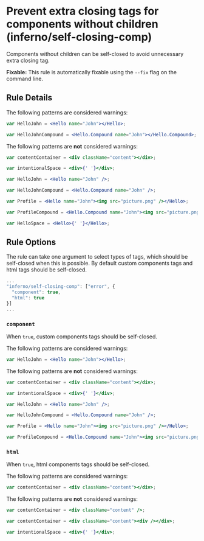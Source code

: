 # Prevent extra closing tags for components without children (inferno/self-closing-comp)

Components without children can be self-closed to avoid unnecessary extra closing tag.

**Fixable:** This rule is automatically fixable using the `--fix` flag on the command line.

## Rule Details

The following patterns are considered warnings:

```jsx
var HelloJohn = <Hello name="John"></Hello>;

var HelloJohnCompound = <Hello.Compound name="John"></Hello.Compound>;
```

The following patterns are **not** considered warnings:

```jsx
var contentContainer = <div className="content"></div>;

var intentionalSpace = <div>{' '}</div>;

var HelloJohn = <Hello name="John" />;

var HelloJohnCompound = <Hello.Compound name="John" />;

var Profile = <Hello name="John"><img src="picture.png" /></Hello>;

var ProfileCompound = <Hello.Compound name="John"><img src="picture.png" /></Hello.Compound>;

var HelloSpace = <Hello>{' '}</Hello>;
```

## Rule Options

The rule can take one argument to select types of tags, which should be self-closed when this is possible. By default custom components tags and html tags should be self-closed.

```js
...
"inferno/self-closing-comp": ["error", {
  "component": true,
  "html": true
}]
...
```

### `component`

When `true`, custom components tags should be self-closed.

The following patterns are considered warnings:

```jsx
var HelloJohn = <Hello name="John"></Hello>;
```

The following patterns are **not** considered warnings:

```jsx
var contentContainer = <div className="content"></div>;

var intentionalSpace = <div>{' '}</div>;

var HelloJohn = <Hello name="John" />;

var HelloJohnCompound = <Hello.Compound name="John" />;

var Profile = <Hello name="John"><img src="picture.png" /></Hello>;

var ProfileCompound = <Hello.Compound name="John"><img src="picture.png" /></Hello.Compound>;
```

### `html`

When `true`, html components tags should be self-closed.

The following patterns are considered warnings:

```jsx
var contentContainer = <div className="content"></div>;
```

The following patterns are **not** considered warnings:

```jsx
var contentContainer = <div className="content" />;

var contentContainer = <div className="content"><div /></div>;

var intentionalSpace = <div>{' '}</div>;
```
